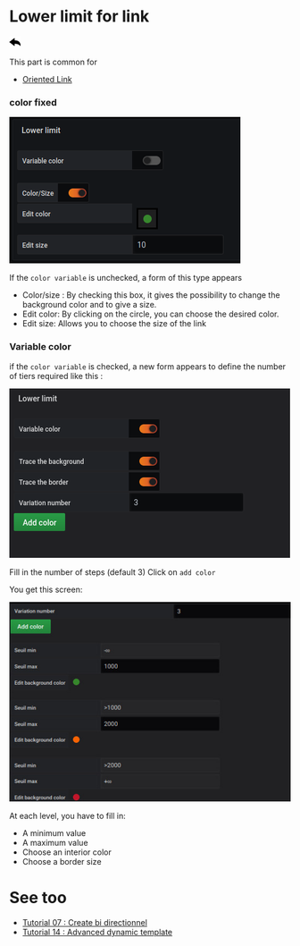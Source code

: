 # Lower limit for link

[![](../../screenshots/other/Go-back.png)](coordinates.md)

This part is common for

- [Oriented Link](coordinates-space-link.md)


### color fixed

![lower limit](../../screenshots/editor/coordinates/lower-limit/lower-limit-link.png)

If the `color variable` is unchecked, a form of this type appears

- Color/size : By checking this box, it gives the possibility to change the background color and to give a size.
- Edit color: By clicking on the circle, you can choose the desired color.
- Edit size: Allows you to choose the size of the link

### Variable color

if the `color variable` is checked, a new form appears to define the number of tiers required like this :

![lower limit](../../screenshots/editor/coordinates/lower-limit/lower-limit-variable.png)

Fill in the number of steps (default 3)
Click on `add color`

You get this screen:

![lower limit](../../screenshots/editor/coordinates/lower-limit/variable-color-input.jpg)

At each level, you have to fill in:

- A minimum value
- A maximum value
- Choose an interior color
- Choose a border size

# See too

- [Tutorial 07 : Create bi directionnel](../demo/tutorial07.md)
- [Tutorial 14 : Advanced dynamic template](../demo/tutorial14.md)
